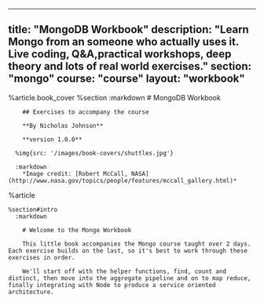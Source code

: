 ---
  title: "MongoDB Workbook"
  description: "Learn Mongo from an someone who actually uses it. Live coding, Q&A,practical workshops, deep theory and lots of real world exercises."
  section: "mongo"
  course: "course"
  layout: "workbook"
  ---
  
  
  %article.book_cover
    %section
      :markdown
        # MongoDB Workbook
  
        ## Exercises to accompany the course
  
        **By Nicholas Johnson**
  
        **version 1.0.0**
  
      %img{src: '/images/book-covers/shuttles.jpg'}
  
      :markdown
        *Image credit: [Robert McCall, NASA](http://www.nasa.gov/topics/people/features/mccall_gallery.html)*
  
  %article
  
    %section#intro
      :markdown
  
        # Welcome to the Mongo Workbook
  
        This little book accompanies the Mongo course taught over 2 days. Each exercise builds on the last, so it's best to work through these exercises in order.
  
        We'll start off with the helper functions, find, count and distinct, then move into the aggregate pipeline and on to map reduce, finally integrating with Node to produce a service oriented architecture.
  